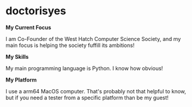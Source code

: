 # doctorisyes

**My Current Focus**

I am Co-Founder of the West Hatch Computer Science Society, and my main focus is helping the society fuffill its ambitions!

**My Skills**

My main programming language is Python. I know how obvious!

**My Platform**

I use a arm64 MacOS computer. That's probably not that helpful to know, but if you need a tester from a specific platform than be my guest!
